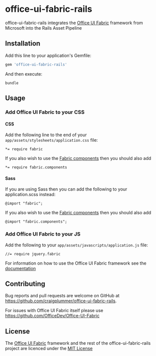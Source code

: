 # office-ui-fabric-rails

office-ui-fabric-rails integrates the [Office UI Fabric](https://github.com/OfficeDev/Office-UI-Fabric) framework from Microsoft into the Rails Asset Pipeline

## Installation

Add this line to your application's Gemfile:

```ruby
gem 'office-ui-fabric-rails'
```

And then execute:

    bundle

## Usage

### Add Office UI Fabric to your CSS

#### CSS

Add the following line to the end of your `app/assets/stylesheets/application.css` file:

```
*= require fabric
```

If you also wish to use the [Fabric components](http://dev.office.com/fabric/components) then you should also add

```
*= require fabric.components
```

#### Sass

If you are using Sass then you can add the following to your application.scss instead:

```
@import "fabric";
```

If you also wish to use the [Fabric components](http://dev.office.com/fabric/components) then you should also add

```
@import "fabric.components";
```

### Add Office UI Fabric to your JS

Add the following to your `app/assets/javascripts/application.js` file:

```
//= require jquery.fabric
```

For information on how to use the Office UI Fabric framework see the [documentation](http://dev.office.com/fabric)

## Contributing

Bug reports and pull requests are welcome on GitHub at https://github.com/craigplummer/office-ui-fabric-rails.

For issues with Office UI Fabric itself please use https://github.com/OfficeDev/Office-UI-Fabric

## License

The [Office UI Fabric](https://github.com/OfficeDev/Office-UI-Fabric) framework and the rest of the office-ui-fabric-rails project are licenced under the [MIT License](https://opensource.org/licenses/mit-license.html)


